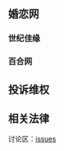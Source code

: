 ## 婚恋网
### 世纪佳缘
### 百合网
## 投诉维权
## 相关法律

讨论区：[issues](https://github.com/HUNLIANWANG/hunlianwang.github.io/issues)
